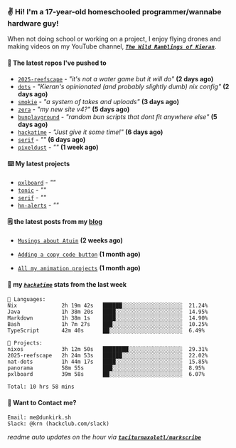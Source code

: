 ### ✌️ Hi! I'm a 17-year-old homeschooled programmer/wannabe hardware guy!

When not doing school or working on a project, I enjoy flying drones and making videos on my YouTube channel, [**_`The Wild Ramblings of Kieran`_**](https://youtube.com/@kieran.rambles).

#### 👷 The latest repos I've pushed to

- [`2025-reefscape`](https://github.com/df1317/2025-reefscape) - _"it's not a water game but it will do"_ **(2 days ago)**
- [`dots`](https://github.com/taciturnaxolotl/dots) - _"Kieran's opinionated (and probably slightly dumb) nix config"_ **(2 days ago)**
- [`smokie`](https://github.com/taciturnaxolotl/smokie) - _"a system of takes and uploads"_ **(3 days ago)**
- [`zera`](https://github.com/taciturnaxolotl/zera) - _"my new site v4?"_ **(5 days ago)**
- [`bunplayground`](https://github.com/taciturnaxolotl/bunplayground) - _"random bun scripts that dont fit anywhere else"_ **(5 days ago)**
- [`hackatime`](https://github.com/hackclub/hackatime) - _"Just give it some time!"_ **(6 days ago)**
- [`serif`](https://github.com/taciturnaxolotl/serif) - _""_ **(6 days ago)**
- [`pixeldust`](https://github.com/hackclub/pixeldust) - _""_ **(1 week ago)**

#### ⌨️ My latest projects

- [`pxlboard`](https://github.com/taciturnaxolotl/pxlboard) - _""_
- [`tonic`](https://github.com/taciturnaxolotl/tonic) - _""_
- [`serif`](https://github.com/taciturnaxolotl/serif) - _""_
- [`hn-alerts`](https://github.com/taciturnaxolotl/hn-alerts) - _""_

#### 🗒️ the latest posts from my [blog](https://dunkirk.sh)

- [`Musings about Atuin`](https://dunkirk.sh/blog/atuin/) **(2 weeks ago)**

- [`Adding a copy code button`](https://dunkirk.sh/blog/adding-a-copy-button/) **(1 month ago)**

- [`All my animation projects`](https://dunkirk.sh/blog/my-animations/) **(1 month ago)**



#### 📡 my [_`hackatime`_](https://waka.hackclub.com) stats from the last week

```text
💾 Languages:
Nix              2h 19m 42s   ██████░░░░░░░░░░░░░░░░░░░  21.24%
Java             1h 38m 20s   ████░░░░░░░░░░░░░░░░░░░░░  14.95%
Markdown         1h 38m 1s    ████░░░░░░░░░░░░░░░░░░░░░  14.90%
Bash             1h 7m 27s    ███░░░░░░░░░░░░░░░░░░░░░░  10.25%
TypeScript       42m 40s      ██░░░░░░░░░░░░░░░░░░░░░░░  6.49%

💼 Projects:
nixos            3h 12m 50s   ████████░░░░░░░░░░░░░░░░░  29.31%
2025-reefscape   2h 24m 53s   ██████░░░░░░░░░░░░░░░░░░░  22.02%
nat-dots         1h 44m 17s   ████░░░░░░░░░░░░░░░░░░░░░  15.85%
panorama         58m 55s      ███░░░░░░░░░░░░░░░░░░░░░░  8.95%
pxlboard         39m 58s      ██░░░░░░░░░░░░░░░░░░░░░░░  6.07%

Total: 10 hrs 58 mins
```

#### 📮 Want to Contact me?

```text
Email: me@dunkirk.sh
Slack: @krn (hackclub.com/slack)
```

_readme auto updates on the hour via [**`taciturnaxolotl/markscribe`**](https://github.com/taciturnaxolotl/markscribe)_
